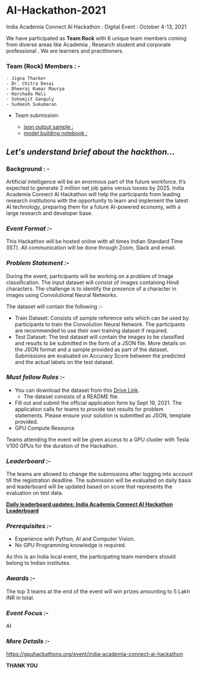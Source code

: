 # AI-Hackathon-2021

India Academia Connect AI Hackathon : Digital Event : October 4-13, 2021

We have participated as **Team Rock** with 6 unique team members coming from diverse areas like Academia , Research student and corporate professional .
We are learners and practitioners.

### Team (Rock) Members : - ###
 
    - Jigna Thacker
    - Dr. Chitra Desai
    - Dheeraj Kumar Maurya
    - Harshada Mali
    - Sohomjit Ganguly
    - Sudeesh Sukumaran

- Team submission: 
    
    - [json output sample :](https://github.com/jmps967/AI-Hackathon-2021/blob/main/Team_Rock.json)
    - [model building notebook :](https://github.com/jmps967/AI-Hackathon-2021/blob/main/Team_Rock.ipynb) 


## *Let's understand brief about the hackthon...* ##

### Background : -

Artificial intelligence will be an enormous part of the future workforce. It’s expected to generate 2 million net job gains versus losses by 2025. India Academia Connect AI Hackathon will help the participants from leading research institutions with the opportunity to learn and implement the latest AI technology, preparing them for a future AI-powered economy, with a large research and developer base.

### *Event Format :-* ###
This Hackathon will be hosted online with all times Indian Standard Time (IST). All communication will be done through Zoom, Slack and email. 

### *Problem Statement :-* ###
During the event, participants will be working on a problem of Image classification. The input dataset will consist of images containing Hindi characters. The challenge is to identify the presence of a character in images using Convolutional Neural Networks.

The dataset will contain the following :-

- Train Dataset: Consists of sample reference sets which can be used by participants to train the Convolution Neural Network. The participants are recommended to use their own training dataset if required. 
- Test Dataset: The test dataset will contain the images to be classified and results to be submitted in the form of a JSON file. More details on the JSON format and a sample provided as part of the dataset.
Submissions are evaluated on Accuracy Score between the predicted and the actual labels on the test dataset.

### *Must follow Rules :-* ###
- You can download the dataset from this [Drive Link](https://drive.google.com/drive/folders/1O8TT0s4zMyiI6zR-biVRoiLiAUy-W1H0).
    - The dataset consists of a README file.
- Fill out and submit the official application form by Sept 19, 2021. 
  The application calls for teams to provide test results for problem statements. 
  Please ensure your solution is submitted as JSON, template provided.
- GPU Compute Resource

Teams attending the event will be given access to a GPU cluster with Tesla V100 GPUs for the duration of the Hackathon.

### *Leaderboard :-* ###
The teams are allowed to change the submissions after logging into account till the registration deadline. The submission will be evaluated on daily basis and leaderboard will be updated based on score that represents the evaluation on test data. 

**[Daily leaderboard updates: India Academia Connect AI Hackathon Leaderboard](https://drive.google.com/drive/folders/1O8TT0s4zMyiI6zR-biVRoiLiAUy-W1H0)**
 

### *Prerequisites :-* ###
- Experience with Python, AI and Computer Vision. 
- No GPU Programming knowledge is required. 

As this is an India local event, the participating team members should belong to Indian institutes. 

### *Awards :-* ###
The top 3 teams at the end of the event will win prizes amounting to 5 Lakh INR in total.

### *Event Focus :-* ###
AI

### *More Details :-* ###
https://gpuhackathons.org/event/india-academia-connect-ai-hackathon

**THANK YOU**
